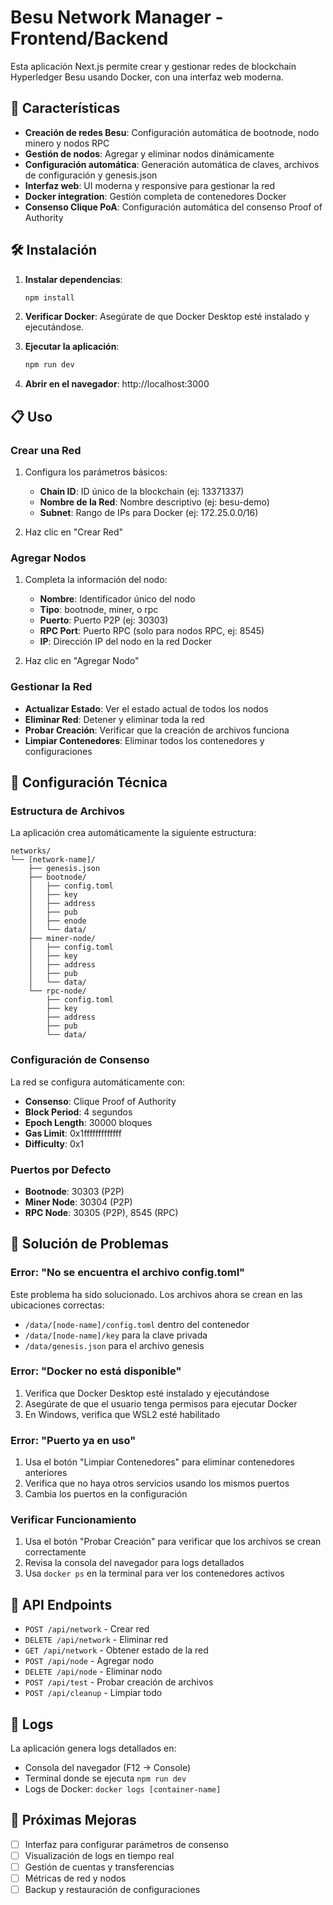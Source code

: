 # Besu Network Manager - Frontend/Backend

Esta aplicación Next.js permite crear y gestionar redes de blockchain Hyperledger Besu usando Docker, con una interfaz web moderna.

## 🚀 Características

- **Creación de redes Besu**: Configuración automática de bootnode, nodo minero y nodos RPC
- **Gestión de nodos**: Agregar y eliminar nodos dinámicamente
- **Configuración automática**: Generación automática de claves, archivos de configuración y genesis.json
- **Interfaz web**: UI moderna y responsive para gestionar la red
- **Docker integration**: Gestión completa de contenedores Docker
- **Consenso Clique PoA**: Configuración automática del consenso Proof of Authority

## 🛠️ Instalación

1. **Instalar dependencias**:
   ```bash
   npm install
   ```

2. **Verificar Docker**:
   Asegúrate de que Docker Desktop esté instalado y ejecutándose.

3. **Ejecutar la aplicación**:
   ```bash
   npm run dev
   ```

4. **Abrir en el navegador**:
   http://localhost:3000

## 📋 Uso

### Crear una Red

1. Configura los parámetros básicos:
   - **Chain ID**: ID único de la blockchain (ej: 13371337)
   - **Nombre de la Red**: Nombre descriptivo (ej: besu-demo)
   - **Subnet**: Rango de IPs para Docker (ej: 172.25.0.0/16)

2. Haz clic en "Crear Red"

### Agregar Nodos

1. Completa la información del nodo:
   - **Nombre**: Identificador único del nodo
   - **Tipo**: bootnode, miner, o rpc
   - **Puerto**: Puerto P2P (ej: 30303)
   - **RPC Port**: Puerto RPC (solo para nodos RPC, ej: 8545)
   - **IP**: Dirección IP del nodo en la red Docker

2. Haz clic en "Agregar Nodo"

### Gestionar la Red

- **Actualizar Estado**: Ver el estado actual de todos los nodos
- **Eliminar Red**: Detener y eliminar toda la red
- **Probar Creación**: Verificar que la creación de archivos funciona
- **Limpiar Contenedores**: Eliminar todos los contenedores y configuraciones

## 🔧 Configuración Técnica

### Estructura de Archivos

La aplicación crea automáticamente la siguiente estructura:

```
networks/
└── [network-name]/
    ├── genesis.json
    ├── bootnode/
    │   ├── config.toml
    │   ├── key
    │   ├── address
    │   ├── pub
    │   ├── enode
    │   └── data/
    ├── miner-node/
    │   ├── config.toml
    │   ├── key
    │   ├── address
    │   ├── pub
    │   └── data/
    └── rpc-node/
        ├── config.toml
        ├── key
        ├── address
        ├── pub
        └── data/
```

### Configuración de Consenso

La red se configura automáticamente con:
- **Consenso**: Clique Proof of Authority
- **Block Period**: 4 segundos
- **Epoch Length**: 30000 bloques
- **Gas Limit**: 0x1fffffffffffff
- **Difficulty**: 0x1

### Puertos por Defecto

- **Bootnode**: 30303 (P2P)
- **Miner Node**: 30304 (P2P)
- **RPC Node**: 30305 (P2P), 8545 (RPC)

## 🐛 Solución de Problemas

### Error: "No se encuentra el archivo config.toml"

Este problema ha sido solucionado. Los archivos ahora se crean en las ubicaciones correctas:
- `/data/[node-name]/config.toml` dentro del contenedor
- `/data/[node-name]/key` para la clave privada
- `/data/genesis.json` para el archivo genesis

### Error: "Docker no está disponible"

1. Verifica que Docker Desktop esté instalado y ejecutándose
2. Asegúrate de que el usuario tenga permisos para ejecutar Docker
3. En Windows, verifica que WSL2 esté habilitado

### Error: "Puerto ya en uso"

1. Usa el botón "Limpiar Contenedores" para eliminar contenedores anteriores
2. Verifica que no haya otros servicios usando los mismos puertos
3. Cambia los puertos en la configuración

### Verificar Funcionamiento

1. Usa el botón "Probar Creación" para verificar que los archivos se crean correctamente
2. Revisa la consola del navegador para logs detallados
3. Usa `docker ps` en la terminal para ver los contenedores activos

## 🔄 API Endpoints

- `POST /api/network` - Crear red
- `DELETE /api/network` - Eliminar red
- `GET /api/network` - Obtener estado de la red
- `POST /api/node` - Agregar nodo
- `DELETE /api/node` - Eliminar nodo
- `POST /api/test` - Probar creación de archivos
- `POST /api/cleanup` - Limpiar todo

## 📝 Logs

La aplicación genera logs detallados en:
- Consola del navegador (F12 → Console)
- Terminal donde se ejecuta `npm run dev`
- Logs de Docker: `docker logs [container-name]`

## 🚀 Próximas Mejoras

- [ ] Interfaz para configurar parámetros de consenso
- [ ] Visualización de logs en tiempo real
- [ ] Gestión de cuentas y transferencias
- [ ] Métricas de red y nodos
- [ ] Backup y restauración de configuraciones

